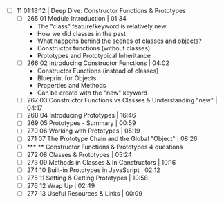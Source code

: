- [ ] 11 01:13:12 | Deep Dive: Constructor Functions & Prototypes  
	- [ ] 265 01 Module Introduction | 01:34
	  - The "class" feature/keyword is relatively new
	  - How we did classes in the past
	  - What happens behind the scenes of classes and objects?
	  - Constructor functions (without classes)
	  - Prototypes and Prototypical Inheritance
	- [ ] 266 02 Introducing Constructor Functions | 04:02  
	  - Constructor Functions (instead of classes)
	  - Blueprint for Objects
	  - Properties and Methods
	  - Can be create with the "new" keyword
	- [ ] 267 03 Constructor Functions vs Classes & Understanding "new" | 04:17  
	- [ ] 268 04 Introducing Prototypes | 16:46  
	- [ ] 269 05 Prototypes - Summary | 00:59  
	- [ ] 270 06 Working with Prototypes | 05:19  
	- [ ] 271 07 The Prototype Chain and the Global "Object" | 08:26  
	- [ ] *** ** Constructor Functions & Prototypes 4 questions  
	- [ ] 272 08 Classes & Prototypes | 05:24  
	- [ ] 273 09 Methods in Classes & In Constructors | 10:16  
	- [ ] 274 10 Built-in Prototypes in JavaScript | 02:12  
	- [ ] 275 11 Setting & Getting Prototypes | 10:58  
	- [ ] 276 12 Wrap Up | 02:49  
	- [ ] 277 13 Useful Resources & Links | 00:09
